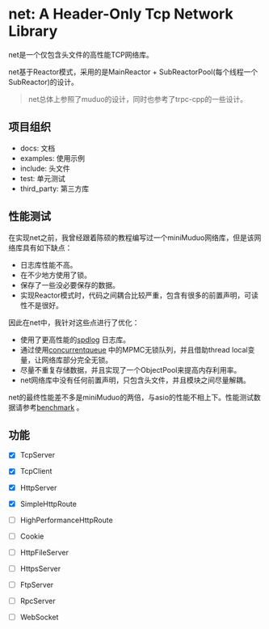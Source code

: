 # net: A Header-Only Tcp Network Library

net是一个仅包含头文件的高性能TCP网络库。

net基于Reactor模式，采用的是MainReactor + SubReactorPool(每个线程一个SubReactor)的设计。

> net总体上参照了muduo的设计，同时也参考了trpc-cpp的一些设计。

## 项目组织

* docs: 文档
* examples: 使用示例
* include: 头文件
* test: 单元测试
* third_party: 第三方库

## 性能测试

在实现net之前，我曾经跟着陈硕的教程编写过一个miniMuduo网络库，但是该网络库具有如下缺点：

* 日志库性能不高。
* 在不少地方使用了锁。
* 保存了一些没必要保存的数据。
* 实现Reactor模式时，代码之间耦合比较严重，包含有很多的前置声明，可读性不是很好。

因此在net中，我针对这些点进行了优化：

* 使用了更高性能的[spdlog](https://github.com/gabime/spdlog) 日志库。
* 通过使用[concurrentqueue](https://github.com/cameron314/concurrentqueue) 中的MPMC无锁队列，并且借助thread local变量，让网络库部分完全无锁。
* 尽量不重复存储数据，并且实现了一个ObjectPool来提高内存利用率。
* net网络库中没有任何前置声明，只包含头文件，并且模块之间尽量解耦。

net的最终性能差不多是miniMuduo的两倍，与asio的性能不相上下。性能测试数据请参考[benchmark](docs/benchmark.md) 。

## 功能

- [x] TcpServer
- [x] TcpClient
- [x] HttpServer
- [x] SimpleHttpRoute
- [ ] HighPerformanceHttpRoute
- [ ] Cookie
- [ ] HttpFileServer
- [ ] HttpsServer
- [ ] FtpServer
- [ ] RpcServer
- [ ] WebSocket

